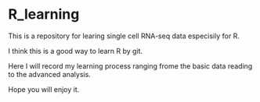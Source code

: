 # R_learning
This is a repository for learing single cell RNA-seq data especisily for R.

I think this is a good way to learn R by git.

Here I will record my learning process ranging frome the basic data reading to the advanced analysis.

Hope you will enjoy it.